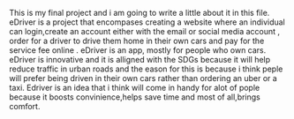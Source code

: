 This is my final project and i am going to write a little about it in this file.
eDriver is a project that encompases creating a website where an individual can login,create an account either with the email or social media account
, order for a driver to drive them home in their own cars and pay for the service fee online .
eDriver is an app, mostly for people who own cars.
eDriver is innovative and it is alligned with the SDGs because it will help reduce traffic in urban roads and the eason for this is because i think peple will prefer being driven in their own cars rather than ordering an uber or a taxi.
Edriver is an idea that i think will come in handy for alot of pople because it boosts convinience,helps save time and most of all,brings comfort.
